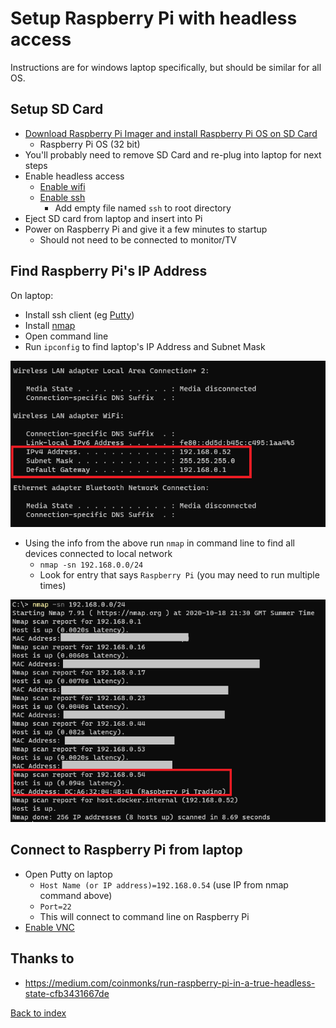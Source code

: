 # Setup Raspberry Pi with headless access

Instructions are for windows laptop specifically, but should be similar for all OS.

## Setup SD Card

- [Download Raspberry Pi Imager and install Raspberry Pi OS on SD Card](https://www.raspberrypi.org/downloads/)
  - Raspberry Pi OS (32 bit) 
- You'll probably need to remove SD Card and re-plug into laptop for next steps
- Enable headless access
  - [Enable wifi](https://www.raspberrypi.org/documentation/configuration/wireless/headless.md)
  - [Enable ssh](https://www.raspberrypi.org/documentation/remote-access/ssh/README.md)
    - Add empty file named `ssh` to root directory
- Eject SD card from laptop and insert into Pi
- Power on Raspberry Pi and give it a few minutes to startup
  - Should not need to be connected to monitor/TV

## Find Raspberry Pi's IP Address

On laptop:

- Install ssh client (eg [Putty](https://www.putty.org/))
- Install [nmap](https://nmap.org/download.html)
- Open command line
- Run `ipconfig` to find laptop's IP Address and Subnet Mask

<img src="img/ipconfig.PNG" />

- Using the info from the above run `nmap` in command line to find all devices connected to local network
  - `nmap -sn 192.168.0.0/24`
  - Look for entry that says `Raspberry Pi` (you may need to run multiple times)

<img src="img/nmap.PNG" />

## Connect to Raspberry Pi from laptop

* Open Putty on laptop
  * `Host Name (or IP address)=192.168.0.54` (use IP from nmap command above)
  * `Port=22` 
  * This will connect to command line on Raspberry Pi
* [Enable VNC](https://www.raspberrypi.org/documentation/remote-access/vnc/README.md)

## Thanks to

- https://medium.com/coinmonks/run-raspberry-pi-in-a-true-headless-state-cfb3431667de

[Back to index](index.md)

